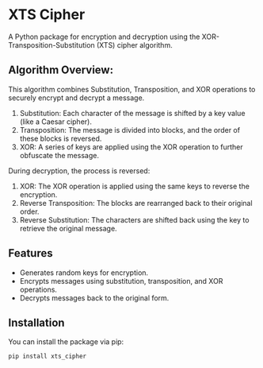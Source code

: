# XTS Cipher

A Python package for encryption and decryption using the XOR-Transposition-Substitution (XTS) cipher algorithm.

## Algorithm Overview: 

This algorithm combines Substitution, Transposition, and XOR operations to securely encrypt and decrypt a message.
1.	Substitution: Each character of the message is shifted by a key value (like a Caesar cipher).
2.	Transposition: The message is divided into blocks, and the order of these blocks is reversed.
3.	XOR: A series of keys are applied using the XOR operation to further obfuscate the message.

During decryption, the process is reversed:
1.	XOR: The XOR operation is applied using the same keys to reverse the encryption.
2.	Reverse Transposition: The blocks are rearranged back to their original order.
3.	Reverse Substitution: The characters are shifted back using the key to retrieve the original message.

## Features

- Generates random keys for encryption.
- Encrypts messages using substitution, transposition, and XOR operations.
- Decrypts messages back to the original form.

## Installation

You can install the package via pip:

```bash
pip install xts_cipher
